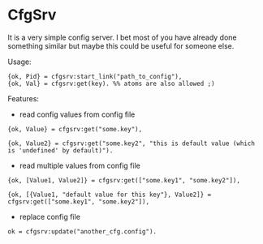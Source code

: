 CfgSrv
========


It is a very simple config server. I bet most of you have already done something similar but maybe this could be useful for someone else.


Usage:


```
{ok, Pid} = cfgsrv:start_link("path_to_config"),
{ok, Val} = cfgsrv:get(key). %% atoms are also allowed ;)
```


Features:

- read config values from config file
```
{ok, Value} = cfgsrv:get("some.key"),
```
```
{ok, Value2} = cfgsrv:get("some.key2", "this is default value (which is 'undefined' by default)").
```
- read multiple values from config file
```
{ok, [Value1, Value2]} = cfgsrv:get(["some.key1", "some.key2"]),
```
```
{ok, [{Value1, "default value for this key"}, Value2]} = cfgsrv:get(["some.key1", "some.key2"]),
```
- replace config file
```
ok = cfgsrv:update("another_cfg.config").
```
